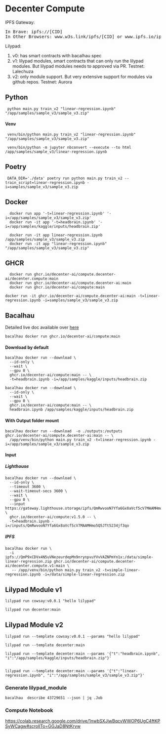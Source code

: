 # Decenter Compute

IPFS Gateway:
<pre>
In Brave: ipfs://[CID]
In Other Browsers: www.w3s.link/ipfs/[CID] or www.ipfs.io/ipfs/[CID]
</pre>

Lilypad:

1. v0: has smart contracts with bacalhau spec
2. v1: lilypad modules, smart contracts that can only run the lilypad modules. But lilypad modules needs to approved via PR.
Testnet: Lalechuza
3. v2: only module support. But very extensive support for modules via github repos.
Testnet: Aurora

## Python

```
 python main.py train_v2 "linear-regression.ipynb" "/app/samples/sample_v3/sample_v3.zip"
```

#### Venv

```
 venv/bin/python main.py train_v2 "linear-regression.ipynb" "/app/samples/sample_v3/sample_v3.zip"

 venv/bin/python -m jupyter nbconvert --execute --to html  /app/samples/sample_v3/linear-regression.ipynb
```

## Poetry

```
 DATA_DIR='./data' poetry run python main.py train_v2 --train_script=linear-regression.ipynb -i=samples/sample_v3/sample_v3.zip
```

## Docker

```
  docker run app '-t=linear-regression.ipynb' '-i=/app/samples/sample_v3/sample_v3.zip'
  docker run -it app '-t=headbrain.ipynb' '-i=/app/samples/kaggle/inputs/headbrain.zip'

  docker run -it app linear-regression.ipynb /app/samples/sample_v3/sample_v3.zip
  docker run -it app "linear-regression.ipynb" "/app/samples/sample_v3/sample_v3.zip"
```

## GHCR

```
  docker run ghcr.io/decenter-ai/compute.decenter-ai/decenter.compute:main
  docker run ghcr.io/decenter-ai/compute.decenter-ai:main
  docker run ghcr.io/decenter-ai/compute:main
```

```
docker run -it ghcr.io/decenter-ai/compute.decenter-ai:main -t=linear-regression.ipynb -i=samples/sample_v3/sample_v3.zip
```

## Bacalhau

Detailed live doc available over [here](https://colab.research.google.com/drive/16pVoRVdQAd4Yh73JSMJMtYG-rLEjTgWw#scrollTo=IzR8eWCh_TJN)

<!--
	bacalhau docker run --gpu 1 ghcr.io/bacalhau-project/examples/stable-diffusion-gpu:0.0.1 -- python main.py --o ./outputs --p "cod swimming through data"
 -->

```
bacalhau docker run ghcr.io/decenter-ai/compute:main
```

#### Download by default

```working
bacalhau docker run --download \
  --id-only \
  --wait \
  --gpu 0 \
  ghcr.io/decenter-ai/compute:main -- \
  -t=headbrain.ipynb -i=/app/samples/kaggle/inputs/headbrain.zip
```

```working
bacalhau docker run --download \
  --id-only \
  --wait \
  --gpu 0 \
  ghcr.io/decenter-ai/compute:main -- \
  headbrain.ipynb /app/samples/kaggle/inputs/headbrain.zip
```

#### With Output folder mount

```untested
bacalhau docker run --download  -o ./outputs:/outputs  ghcr.io/decenter-ai/compute.decenter-ai:main -- \
  /app/venv/bin/python main.py train_v2 -t=linear-regression.ipynb -i=/app/samples/sample_v3/sample_v3.zip
```

#### Input

##### Lighthouse

```
bacalhau docker run --download \
  --id-only \
  --timeout 3600 \
  --wait-timeout-secs 3600 \
  --wait \
  --gpu 0 \
  --input https://gateway.lighthouse.storage/ipfs/QmRwvooN7Yfa6Gx8aVcf5cV7MAAMHmo5Q5JTt5234jf3qo  \
  ghcr.io/decenter-ai/compute:v1.5.0 -- \
  -t=headbrain.ipynb -i=/inputs/QmRwvooN7Yfa6Gx8aVcf5cV7MAAMHmo5Q5JTt5234jf3qo
```


##### IPFS


```untested
bacalhau docker run \
  -i ipfs://QmP9xCDVx4N5uVNezeurdepMn9nrynpvuYVvVAZNPmYn1x:/data/simple-linear-regression.zip ghcr.io/decenter-ai/compute.decenter-ai/decenter.compute.v1:main \
   -- /app/venv/bin/python main.py train_v2 -t=simple-linear-regression.ipynb -i=/data/simple-linear-regression.zip
```

## Lilypad Module v1

```sample
lilypad run cowsay:v0.0.1 "hello lilypad"
```
```bash
lilypad run decenter:main
```


## Lilypad Module v2

```
lilypad run --template cowsay:v0.0.1 --params "hello lilypad"
```

```
lilypad run --template decenter:main

lilypad run --template decenter:main --params '{"t":"headbrain.ipynb", "i":"/app/samples/kaggle/inputs/headbrain.zip"}'


lilypad run --template decenter:main --params '{"t":"linear-regression.ipynb", "i":"/app/samples/sample_v3/sample_v3.zip"}'

```



<!--
Running jupyter nb in bacalhau

https://github.com/bacalhau-project/examples/blob/main/workload-onboarding/Running-Jupyter-Notebook/index.ipynb

 -->


### Generate lilypad_module

```
bacalhau  describe 43729651 --json | jq .Job
```

### Compute Notebook

https://colab.research.google.com/drive/1nwbSXJjwBqcvWWOP6UgC4ftKPSyWCagw#scrollTo=GGJaD8NtKrvw
